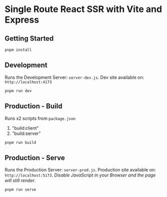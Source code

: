 # Single Route React SSR with Vite and Express

## Getting Started

```
pnpm install
```

## Development

Runs the Development Server: `server-dev.js`.
Dev site available on: `http://localhost:4173`

```
pnpm run dev
```

## Production - Build

Runs x2 scripts from `package.json`

1. "build:client"
2. "build:server"

```
pnpm run build
```

## Production - Serve

Runs the Production Server: `server-prod.js`. Production site available on: `http://localhost:5173`. _Disable JavaScript in your Browser and the page will still render._

```
pnpm run serve
